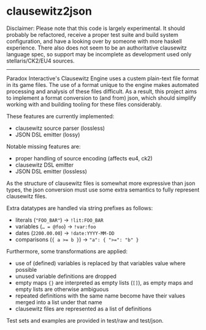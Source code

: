 # clausewitz2json

Disclaimer: Please note that this code is largely experimental.
It should probably be refactored, receive a proper test suite and
build system configuration, and have a looking over by someone with
more haskell experience. There also does not seem to be an
authoritative clausewitz language spec, so support may be incomplete
as development used only stellaris/CK2/EU4 sources.

---

Paradox Interactive's Clausewitz Engine uses a custem plain-text file
format in its game files. The use of a format unique to the engine
makes automated processing and analysis of these files difficult. As a
result, this project aims to implement a format conversion to (and
from) json, which should simplify working with and building tooling
for these files considerably.

These features are currently implemented:
  - clausewitz source parser (lossless)
  - JSON DSL emitter (lossy)
  
Notable missing features are:
  - proper handling of source encoding (affects eu4, ck2)
  - clausewitz DSL emitter
  - JSON DSL emitter (lossless)

As the structure of clausewitz files is somewhat more expressive than
json types, the json conversion must use some extra semantics to
fully represent clausewitz files.

Extra datatypes are handled via string prefixes as follows:

  - literals (`"FOO_BAR"`) → `!lit:FOO_BAR`
  - variables (`… = @foo`) → `!var:foo`
  - dates (`2200.00.00`) → `!date:YYYY-MM-DD`
  - comparisons (`{ a >= b }`) → `"a": { ">=": "b" }`
  
Furthermore, some transformations are applied:
  
  - use of (defined) variables is replaced by that variables
    value where possible
  - unused variable definitions are dropped
  - empty maps `{}` are interpreted as empty lists (`[]`),
    as empty maps and empty lists are otherwise ambiguous
  - repeated definitions with the same name become have
    their values merged into a list under that name
  - clausewitz files are represented as a list of  definitions
  
Test sets and examples are provided in test/raw and test/json.
